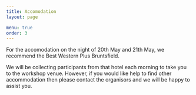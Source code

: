 ```yaml
---
title: Accomodation
layout: page

menu: true
order: 3
--- 
```


For the accomodation on the night of 20th May and 21th May, we recommend the Best Western Plus Bruntsfield.

We will be collecting participants from that hotel each morning to take you to the workshop venue. However, if you would like help to find other accommodation then please contact the organisors and we will be happy to assist you.
